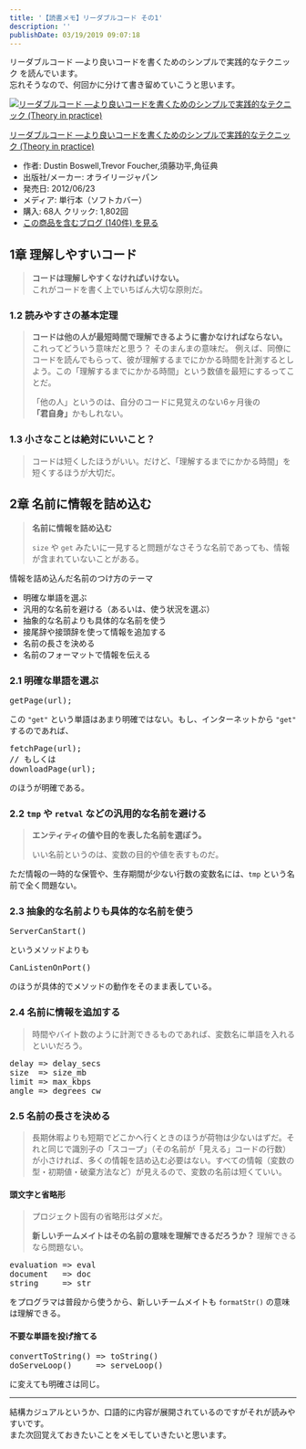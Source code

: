 ```yaml
---
title: '【読書メモ】リーダブルコード その1'
description: ''
publishDate: 03/19/2019 09:07:18
---
```


<p>リーダブルコード ―より良いコードを書くためのシンプルで実践的なテクニック を読んでいます。<br/>
忘れそうなので、何回かに分けて書き留めていこうと思います。</p>

<p><div class="hatena-asin-detail"><a href="http://www.amazon.co.jp/exec/obidos/ASIN/4873115655/hatena-blog-22/"><img src="https://cdn-ak.f.st-hatena.com/images/fotolife/j/jotaki/20190726/20190726111902.jpg" class="hatena-asin-detail-image" alt="リーダブルコード ―より良いコードを書くためのシンプルで実践的なテクニック (Theory in practice)" title="リーダブルコード ―より良いコードを書くためのシンプルで実践的なテクニック (Theory in practice)"></a><div class="hatena-asin-detail-info"><p class="hatena-asin-detail-title"><a href="http://www.amazon.co.jp/exec/obidos/ASIN/4873115655/hatena-blog-22/">リーダブルコード ―より良いコードを書くためのシンプルで実践的なテクニック (Theory in practice)</a></p><ul><li><span class="hatena-asin-detail-label">作者:</span> Dustin Boswell,Trevor Foucher,須藤功平,角征典</li><li><span class="hatena-asin-detail-label">出版社/メーカー:</span> オライリージャパン</li><li><span class="hatena-asin-detail-label">発売日:</span> 2012/06/23</li><li><span class="hatena-asin-detail-label">メディア:</span> 単行本（ソフトカバー）</li><li><span class="hatena-asin-detail-label">購入</span>: 68人 <span class="hatena-asin-detail-label">クリック</span>: 1,802回</li><li><a href="http://d.hatena.ne.jp/asin/4873115655/hatena-blog-22" target="_blank">この商品を含むブログ (140件) を見る</a></li></ul></div><div class="hatena-asin-detail-foot"></div></div></p>

<h2>1章 理解しやすいコード</h2>

<blockquote><p><strong>コードは理解しやすくなければいけない。</strong><br/>
これがコードを書く上でいちばん大切な原則だ。</p></blockquote>

<h3>1.2 読みやすさの基本定理</h3>

<blockquote><p><strong>コードは他の人が最短時間で理解できるように書かなければならない。</strong><br/>
これってどういう意味だと思う？ そのまんまの意味だ。 例えば、同僚にコードを読んでもらって、彼が理解するまでにかかる時間を計測するとしよう。この「理解するまでにかかる時間」という数値を最短にするってことだ。</p>

<p>「他の人」というのは、自分のコードに見覚えのない6ヶ月後の<strong>「君自身」</strong>かもしれない。</p></blockquote>

<h3>1.3 小さなことは絶対にいいこと？</h3>

<blockquote><p>コードは短くしたほうがいい。だけど、「理解するまでにかかる時間」を短くするほうが大切だ。</p></blockquote>

<h2>2章 名前に情報を詰め込む</h2>

<blockquote><p><strong>名前に情報を詰め込む</strong></p>

<p><code>size</code> や <code>get</code> みたいに一見すると問題がなさそうな名前であっても、情報が含まれていないことがある。</p></blockquote>

<p>情報を詰め込んだ名前のつけ方のテーマ</p>

<ul>
<li>明確な単語を選ぶ</li>
<li>汎用的な名前を避ける（あるいは、使う状況を選ぶ）</li>
<li>抽象的な名前よりも具体的な名前を使う</li>
<li>接尾辞や接頭辞を使って情報を追加する</li>
<li>名前の長さを決める</li>
<li>名前のフォーマットで情報を伝える</li>
</ul>

<h3>2.1 明確な単語を選ぶ</h3>

<pre class="code lang-javascript" data-lang="javascript" data-unlink>getPage(url);
</pre>

<p>この <code>"get"</code> という単語はあまり明確ではない。もし、インターネットから <code>"get"</code> するのであれば、</p>

<pre class="code lang-javascript" data-lang="javascript" data-unlink>fetchPage(url);
<span class="synComment">// もしくは</span>
downloadPage(url);
</pre>

<p>のほうが明確である。</p>

<h3>2.2 <code>tmp</code> や <code>retval</code> などの汎用的な名前を避ける</h3>

<blockquote><p><strong>エンティティの値や目的を表した名前を選ぼう。</strong></p>

<p>いい名前というのは、変数の目的や値を表すものだ。</p></blockquote>

<p>ただ情報の一時的な保管や、生存期間が少ない行数の変数名には、<code>tmp</code> という名前で全く問題ない。</p>

<h3>2.3 抽象的な名前よりも具体的な名前を使う</h3>

<pre class="code lang-javascript" data-lang="javascript" data-unlink>ServerCanStart()
</pre>

<p>というメソッドよりも</p>

<pre class="code lang-javascript" data-lang="javascript" data-unlink>CanListenOnPort()
</pre>

<p>のほうが具体的でメソッドの動作をそのまま表している。</p>

<h3>2.4 名前に情報を追加する</h3>

<blockquote><p>時間やバイト数のように計測できるものであれば、変数名に単語を入れるといいだろう。</p></blockquote>

<pre class="code lang-javascript" data-lang="javascript" data-unlink>delay =&gt; delay_secs
size  =&gt; size_mb
limit =&gt; max_kbps
angle =&gt; degrees_cw
</pre>

<h3>2.5 名前の長さを決める</h3>

<blockquote><p>長期休暇よりも短期でどこかへ行くときのほうが荷物は少ないはずだ。それと同じで識別子の「スコープ」（その名前が「見える」コードの行数）が小さければ、多くの情報を詰め込む必要はない。すべての情報（変数の型・初期値・破棄方法など）が見えるので、変数の名前は短くていい。</p></blockquote>

<h4>頭文字と省略形</h4>

<blockquote><p>プロジェクト固有の省略形はダメだ。</p>

<p><strong>新しいチームメイトはその名前の意味を理解できるだろうか？</strong> 理解できるなら問題ない。</p></blockquote>

<pre class="code lang-javascript" data-lang="javascript" data-unlink>evaluation =&gt; eval
<span class="synStatement">document</span>   =&gt; doc
string     =&gt; str
</pre>

<p>をプログラマは普段から使うから、新しいチームメイトも <code>formatStr()</code> の意味は理解できる。</p>

<h4>不要な単語を投げ捨てる</h4>

<pre class="code lang-javascript" data-lang="javascript" data-unlink>convertToString() =&gt; toString()
doServeLoop()     =&gt; serveLoop()
</pre>

<p>に変えても明確さは同じ。</p>

<hr />

<p>結構カジュアルというか、口語的に内容が展開されているのですがそれが読みやすいです。<br/>
また次回覚えておきたいことをメモしていきたいと思います。</p>
